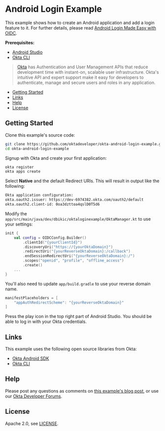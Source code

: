 # Android Login Example

This example shows how to create an Android application and add a login feature to it. For further details, please read [Android Login Made Easy with OIDC][blog].

**Prerequisites:**

* [Android Studio][android-studio]
* [Okta CLI][okta-cli]

> [Okta](https://developer.okta.com/) has Authentication and User Management APIs that reduce development time with instant-on, scalable user infrastructure. Okta's intuitive API and expert support make it easy for developers to authenticate, manage and secure users and roles in any application.

* [Getting Started](#getting-started)
* [Links](#links)
* [Help](#help)
* [License](#license)

## Getting Started

Clone this example's source code:

```bash
git clone https://github.com/oktadeveloper/okta-android-login-example.git
cd okta-android-login-example
```

Signup with Okta and create your first application:

```bash
okta register
okta apps create
```

Select **Native** and the default Redirect URIs. This will result in output like the following:

```bash
Okta application configuration:
okta.oauth2.issuer: https://dev-6974382.okta.com/oauth2/default
okta.oauth2.client-id: 0oa3dzttoa4qslD0T5d6
```

Modify the `app/src/main/java/dev/dbikic/oktaloginexample/OktaManager.kt` to use your settings:

```kotlin
init {
    val config = OIDCConfig.Builder()
        .clientId("{yourClientId}")
        .discoveryUri("https://{yourOktaDomain}")
        .redirectUri("{yourReverseOktaDomain}:/callback")
        .endSessionRedirectUri("{yourReverseOktaDomain}:/")
        .scopes("openid", "profile", "offline_access")
        .create()
    ...
}
```

You'll also need to update `app/build.gradle` to use your reverse domain name.

```groovy
manifestPlaceholders = [
    "appAuthRedirectScheme": "{yourReverseOktaDomain}"
]
```

Press the play icon in the top right part of Android Studio. You should be able to log in with your Okta credentials.

## Links

This example uses the following open source libraries from Okta:

* [Okta Android SDK](https://github.com/okta/okta-oidc-android)
* [Okta CLI](https://github.com/okta/okta-cli)

## Help

Please post any questions as comments on [this example's blog post][blog], or use our [Okta Developer Forums](https://devforum.okta.com/).

## License
Apache 2.0, see [LICENSE](LICENSE).

[android-studio]: https://developer.android.com/studio
[blog]: http://developer.okta.com/blog/2020/01/06/android-login
[okta-cli]: https://github.com/okta/okta-cli

